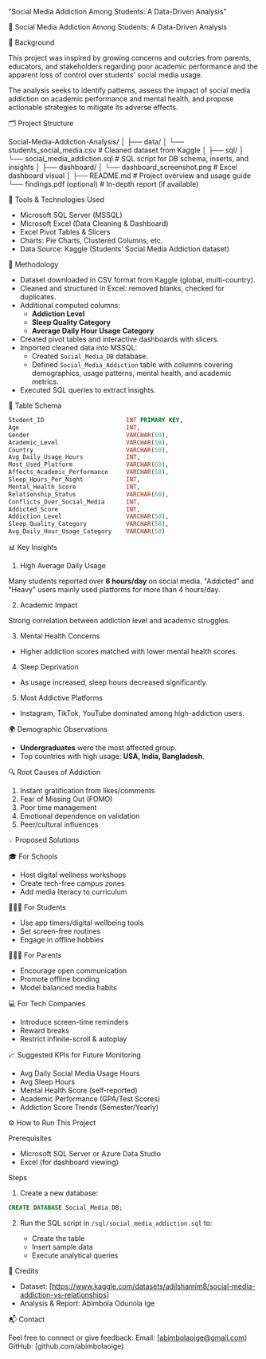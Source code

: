 “Social Media Addiction Among Students: A Data-Driven Analysis”

📱 Social Media Addiction Among Students: A Data-Driven Analysis

🧠 Background

This project was inspired by growing concerns and outcries from parents, educators, and stakeholders regarding poor academic performance and the apparent loss of control over students' social media usage.

The analysis seeks to identify patterns, assess the impact of social media addiction on academic performance and mental health, and propose actionable strategies to mitigate its adverse effects.


🗂️ Project Structure


Social-Media-Addiction-Analysis/
│
├── data/
│   └── students\_social\_media.csv           # Cleaned dataset from Kaggle
│
├── sql/
│   └── social\_media\_addiction.sql          # SQL script for DB schema, inserts, and insights
│
├── dashboard/
│   └── dashboard\_screenshot.png            # Excel dashboard visual
│
├── README.md                               # Project overview and usage guide
└── findings.pdf (optional)                 # In-depth report (if available)

🧰 Tools & Technologies Used

- Microsoft SQL Server (MSSQL)
- Microsoft Excel (Data Cleaning & Dashboard)
- Excel Pivot Tables & Slicers
- Charts: Pie Charts, Clustered Columns, etc.
- Data Source: Kaggle (Students’ Social Media Addiction dataset)

🧪 Methodology

- Dataset downloaded in CSV format from Kaggle (global, multi-country).
- Cleaned and structured in Excel: removed blanks, checked for duplicates.
- Additional computed columns:
  - **Addiction Level**
  - **Sleep Quality Category**
  - **Average Daily Hour Usage Category**
- Created pivot tables and interactive dashboards with slicers.
- Imported cleaned data into MSSQL:
  - Created `Social_Media_DB` database.
  - Defined `Social_Media_Addiction` table with columns covering demographics, usage patterns, mental health, and academic metrics.
- Executed SQL queries to extract insights.

🧾 Table Schema

```sql
Student_ID                       INT PRIMARY KEY,
Age                              INT,
Gender                           VARCHAR(50),
Academic_Level                   VARCHAR(50),
Country                          VARCHAR(50),
Avg_Daily_Usage_Hours            INT,
Most_Used_Platform               VARCHAR(60),
Affects_Academic_Performance     VARCHAR(50),
Sleep_Hours_Per_Night            INT,
Mental_Health_Score              INT,
Relationship_Status              VARCHAR(60),
Conflicts_Over_Social_Media      INT,
Addicted_Score                   INT,
Addiction_Level                  VARCHAR(50),
Sleep_Quality_Category           VARCHAR(50),
Avg_Daily_Hour_Usage_Category    VARCHAR(50)
````

📊 Key Insights

1. High Average Daily Usage

Many students reported over **6 hours/day** on social media.
"Addicted" and "Heavy" users mainly used platforms for more than 4 hours/day.

2. Academic Impact

Strong correlation between addiction level and academic struggles.

3. Mental Health Concerns

* Higher addiction scores matched with lower mental health scores.

4. Sleep Deprivation

* As usage increased, sleep hours decreased significantly.

5. Most Addictive Platforms

* Instagram, TikTok, YouTube dominated among high-addiction users.


🌍 Demographic Observations

* **Undergraduates** were the most affected group.
* Top countries with high usage: **USA, India, Bangladesh**.


🔍 Root Causes of Addiction

1. Instant gratification from likes/comments
2. Fear of Missing Out (FOMO)
3. Poor time management
4. Emotional dependence on validation
5. Peer/cultural influences


💡 Proposed Solutions

🎓 For Schools

* Host digital wellness workshops
* Create tech-free campus zones
* Add media literacy to curriculum

👩🏽‍🎓 For Students

* Use app timers/digital wellbeing tools
* Set screen-free routines
* Engage in offline hobbies

👨‍👩‍👧 For Parents

* Encourage open communication
* Promote offline bonding
* Model balanced media habits

💻 For Tech Companies

* Introduce screen-time reminders
* Reward breaks
* Restrict infinite-scroll & autoplay


📈 Suggested KPIs for Future Monitoring

* Avg Daily Social Media Usage Hours
* Avg Sleep Hours
* Mental Health Score (self-reported)
* Academic Performance (GPA/Test Scores)
* Addiction Score Trends (Semester/Yearly)


⚙️ How to Run This Project

Prerequisites

* Microsoft SQL Server or Azure Data Studio
* Excel (for dashboard viewing)

Steps

1. Create a new database:

```sql
CREATE DATABASE Social_Media_DB;
```

2. Run the SQL script in `/sql/social_media_addiction.sql` to:

   * Create the table
   * Insert sample data
   * Execute analytical queries


 📌 Credits

* Dataset: [https://www.kaggle.com/datasets/adilshamim8/social-media-addiction-vs-relationships]
* Analysis & Report: Abimbola Odunola Ige


📬 Contact

Feel free to connect or give feedback:
Email: [abimbolaoige@gmail.com)
GitHub: [github.com/abimbolaoige)





